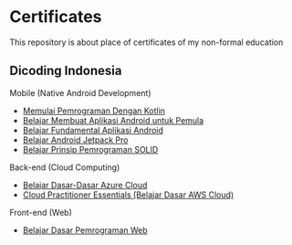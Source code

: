 
# Certificates

This repository is about place of certificates of my non-formal education




## Dicoding Indonesia

Mobile (Native Android Development)

 - [Memulai Pemrograman Dengan Kotlin](https://www.dicoding.com/academies/80/certificates/513379)
 - [Belajar Membuat Aplikasi Android untuk Pemula](https://www.dicoding.com/certificates/1OP8D62MVPQK)
 - [Belajar Fundamental Aplikasi Android](https://www.dicoding.com/academies/14/certificates/513379)
 - [Belajar Android Jetpack Pro](https://www.dicoding.com/academies/129/certificates/513379)
 - [Belajar Prinsip Pemrograman SOLID](https://www.dicoding.com/academies/169/certificates/513379)

 Back-end (Cloud Computing)
 - [Belajar Dasar-Dasar Azure Cloud](https://www.dicoding.com/academies/144/certificates/513379)
 - [Cloud Practitioner Essentials (Belajar Dasar AWS Cloud)](https://www.dicoding.com/academies/251/certificates/513379)
 
 Front-end (Web)
- [Belajar Dasar Pemrograman Web](https://www.dicoding.com/certificates/RVZK4O2VNPD5)
